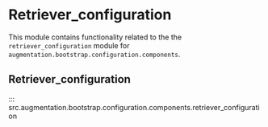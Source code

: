 # Retriever_configuration

This module contains functionality related to the the `retriever_configuration` module for `augmentation.bootstrap.configuration.components`.

## Retriever_configuration

::: src.augmentation.bootstrap.configuration.components.retriever_configuration

